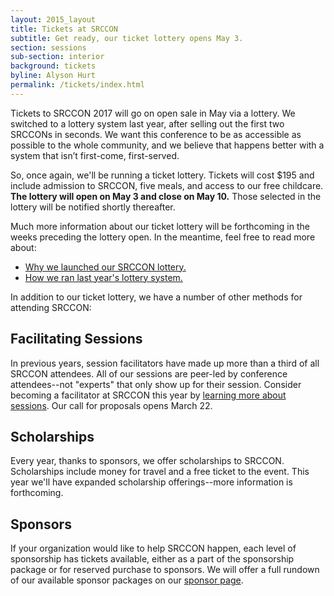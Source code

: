 ```yaml
---
layout: 2015_layout
title: Tickets at SRCCON
subtitle: Get ready, our ticket lottery opens May 3.
section: sessions
sub-section: interior
background: tickets
byline: Alyson Hurt
permalink: /tickets/index.html
---
```

Tickets to SRCCON 2017 will go on open sale in May via a lottery. We switched to a lottery system last year, after selling out the first two SRCCONs in seconds. We want this conference to be as accessible as possible to the whole community, and we believe that happens better with a system that isn’t first-come, first-served.

So, once again, we'll be running a ticket lottery. Tickets will cost $195 and include admission to SRCCON, five meals, and access to our free childcare. **The lottery will open on May 3 and close on May 10.** Those selected in the lottery will be notified shortly thereafter.

Much more information about our ticket lottery will be forthcoming in the weeks preceding the lottery open. In the meantime, feel free to read more about:

* [Why we launched our SRCCON lottery.](https://opennews.org/blog/srccon-tix/)
* [How we ran last year's lottery system.](https://opennews.org/blog/srccon-lottery/)

In addition to our ticket lottery, we have a number of other methods for attending SRCCON:

## Facilitating Sessions
In previous years, session facilitators have made up more than a third of all SRCCON attendees. All of our sessions are peer-led by conference attendees--not "experts" that only show up for their session. Consider becoming a facilitator at SRCCON this year by [learning more about sessions](/sessions). Our call for proposals opens March 22.

## Scholarships
Every year, thanks to sponsors, we offer scholarships to SRCCON. Scholarships include money for travel and a free ticket to the event. This year we'll have expanded scholarship offerings--more information is forthcoming.

## Sponsors
If your organization would like to help SRCCON happen, each level of sponsorship has tickets available, either as a part of the sponsorship package or for reserved purchase to sponsors. We will offer a full rundown of our available sponsor packages on our [sponsor page](/sponsors).
